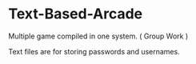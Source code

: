 # Text-Based-Arcade
Multiple game compiled in one system. ( Group Work )


Text files are for storing passwords and usernames.
